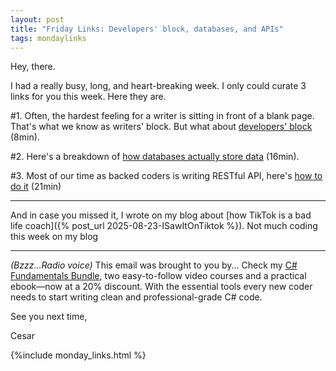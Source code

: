 ```yaml
---
layout: post
title: "Friday Links: Developers' block, databases, and APIs"
tags: mondaylinks
---
```


Hey, there.

I had a really busy, long, and heart-breaking week. I only could curate 3 links for you this week. Here they are.

#1. Often, the hardest feeling for a writer is sitting in front of a blank page. That's what we know as writers' block. But what about [developers' block](https://underlap.org/developers-block/) (8min).

#2. Here's a breakdown of [how databases actually store data](https://www.deepintodev.com/blog/how-databases-store-your-tables-on-disk) (16min).

#3. Most of our time as backed coders is writing RESTful API, here's [how to do it](https://www.seangoedecke.com/good-api-design/) (21min)

***

And in case you missed it, I wrote on my blog about [how TikTok is a bad life coach]({% post_url 2025-08-23-ISawItOnTiktok %}). Not much coding this week on my blog

***

_(Bzzz...Radio voice)_ This email was brought to you by... Check my [C# Fundamentals Bundle](https://imcsarag.gumroad.com/l/csharpfundamentalsbundle), two easy-to-follow video courses and a practical ebook—now at a 20% discount. With the essential tools every new coder needs to start writing clean and professional-grade C# code.

See you next time,

Cesar

{%include monday_links.html %}
